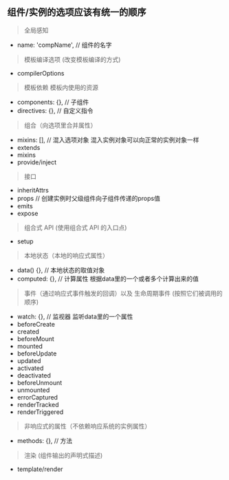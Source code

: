 ## 组件/实例的选项应该有统一的顺序
> 全局感知
* name: 'compName', // 组件的名字

> 模板编译选项 (改变模板编译的方式)
* compilerOptions

> 模板依赖 模板内使用的资源
* components: {}, // 子组件
* directives: {}, // 自定义指令

> 组合（向选项里合并属性）
* mixins: [],  // 混入选项对象 混入实例对象可以向正常的实例对象一样
* extends
* mixins
* provide/inject

> 接口
* inheritAttrs
* props // 创建实例时父级组件向子组件传递的props值
* emits
* expose

> 组合式 API (使用组合式 API 的入口点)
* setup

> 本地状态（本地的响应式属性）
* data() {},  // 本地状态的取值对象
* computed: {},  // 计算属性 根据data里的一个或者多个计算出来的值

> 事件（通过响应式事件触发的回调）以及 生命周期事件 (按照它们被调用的顺序)
* watch: {},  // 监视器 监听data里的一个属性
* beforeCreate
* created
* beforeMount
* mounted
* beforeUpdate
* updated
* activated
* deactivated
* beforeUnmount
* unmounted
* errorCaptured
* renderTracked
* renderTriggered

> 非响应式的属性（不依赖响应系统的实例属性）
* methods: {},  // 方法

> 渲染 (组件输出的声明式描述)
* template/render
